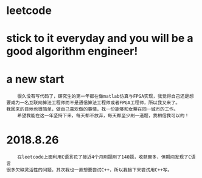 # leetcode
# stick to it everyday and you will be a good algorithm engineer!

# a new start
        很久没有写代码了，研究生的第一年都在做matlab仿真与FPGA实现，我觉得自己还是想要成为一名互联网算法工程师而不是通信算法工程师或者FPGA工程师，所以我又来了。
    我回来的目地也很简单，做自己喜欢做的事情，找一份能够和女票在同一城市的工作。
        希望我能在这一年坚持下来，每天都不放弃，每天都至少刷一道题，我相信我可以的！

# 2018.8.26
		在leetcode上面利用C语言花了接近4个月刷题刷了140题，收获颇多，但期间发现了C语言
	很多欠缺灵活性的问题，其次我也一直想要尝试C++，所以我接下来尝试用C++写。
